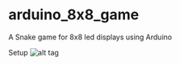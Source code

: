 # arduino_8x8_game
A Snake game for 8x8 led displays using Arduino

Setup 
![alt tag](https://github.com/y0rg1/arduino_8x8_game/blob/master/snake_ledmatrix_bb.png?raw=true)
